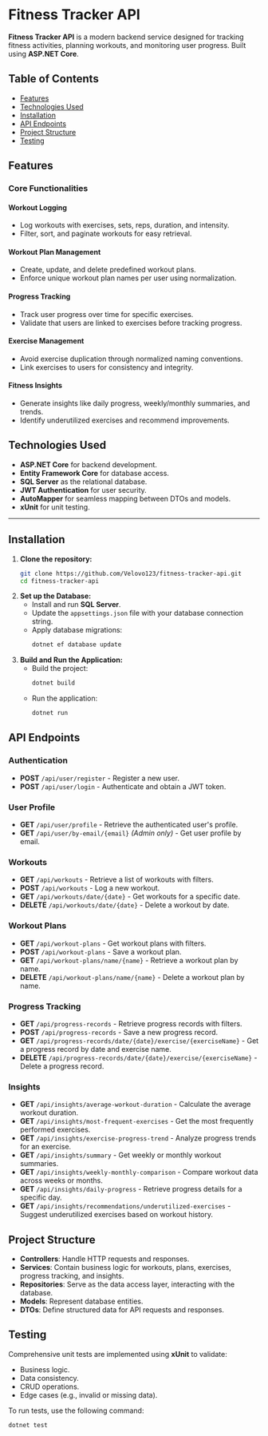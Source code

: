 # Fitness Tracker API

**Fitness Tracker API** is a modern backend service designed for tracking fitness activities, planning workouts, and monitoring user progress. Built using **ASP.NET Core**.

## Table of Contents

- [Features](#features)
- [Technologies Used](#technologies-used)
- [Installation](#installation)
- [API Endpoints](#api-endpoints)
- [Project Structure](#project-structure)
- [Testing](#testing)

## Features

### Core Functionalities

#### Workout Logging
- Log workouts with exercises, sets, reps, duration, and intensity.
- Filter, sort, and paginate workouts for easy retrieval.

#### Workout Plan Management
- Create, update, and delete predefined workout plans.
- Enforce unique workout plan names per user using normalization.

#### Progress Tracking
- Track user progress over time for specific exercises.
- Validate that users are linked to exercises before tracking progress.

#### Exercise Management
- Avoid exercise duplication through normalized naming conventions.
- Link exercises to users for consistency and integrity.

#### Fitness Insights
- Generate insights like daily progress, weekly/monthly summaries, and trends.
- Identify underutilized exercises and recommend improvements.
## Technologies Used

- **ASP.NET Core** for backend development.
- **Entity Framework Core** for database access.
- **SQL Server** as the relational database.
- **JWT Authentication** for user security.
- **AutoMapper** for seamless mapping between DTOs and models.
- **xUnit** for unit testing.

---

## Installation

1. **Clone the repository:**
   ```bash
   git clone https://github.com/Velovo123/fitness-tracker-api.git
   cd fitness-tracker-api
2. **Set up the Database:**
   - Install and run **SQL Server**.
   - Update the `appsettings.json` file with your database connection string.
   - Apply database migrations:
     ```bash
     dotnet ef database update
     ```
3. **Build and Run the Application:**
   - Build the project:
     ```bash
     dotnet build
     ```
   - Run the application:
     ```bash
     dotnet run
     ```
## API Endpoints

### Authentication
- **POST** `/api/user/register` - Register a new user.
- **POST** `/api/user/login` - Authenticate and obtain a JWT token.

### User Profile
- **GET** `/api/user/profile` - Retrieve the authenticated user's profile.
- **GET** `/api/user/by-email/{email}` *(Admin only)* - Get user profile by email.

### Workouts
- **GET** `/api/workouts` - Retrieve a list of workouts with filters.
- **POST** `/api/workouts` - Log a new workout.
- **GET** `/api/workouts/date/{date}` - Get workouts for a specific date.
- **DELETE** `/api/workouts/date/{date}` - Delete a workout by date.

### Workout Plans
- **GET** `/api/workout-plans` - Get workout plans with filters.
- **POST** `/api/workout-plans` - Save a workout plan.
- **GET** `/api/workout-plans/name/{name}` - Retrieve a workout plan by name.
- **DELETE** `/api/workout-plans/name/{name}` - Delete a workout plan by name.

### Progress Tracking
- **GET** `/api/progress-records` - Retrieve progress records with filters.
- **POST** `/api/progress-records` - Save a new progress record.
- **GET** `/api/progress-records/date/{date}/exercise/{exerciseName}` - Get a progress record by date and exercise name.
- **DELETE** `/api/progress-records/date/{date}/exercise/{exerciseName}` - Delete a progress record.

### Insights
- **GET** `/api/insights/average-workout-duration` - Calculate the average workout duration.
- **GET** `/api/insights/most-frequent-exercises` - Get the most frequently performed exercises.
- **GET** `/api/insights/exercise-progress-trend` - Analyze progress trends for an exercise.
- **GET** `/api/insights/summary` - Get weekly or monthly workout summaries.
- **GET** `/api/insights/weekly-monthly-comparison` - Compare workout data across weeks or months.
- **GET** `/api/insights/daily-progress` - Retrieve progress details for a specific day.
- **GET** `/api/insights/recommendations/underutilized-exercises` - Suggest underutilized exercises based on workout history.
## Project Structure

- **Controllers**: Handle HTTP requests and responses.
- **Services**: Contain business logic for workouts, plans, exercises, progress tracking, and insights.
- **Repositories**: Serve as the data access layer, interacting with the database.
- **Models**: Represent database entities.
- **DTOs**: Define structured data for API requests and responses.
## Testing

Comprehensive unit tests are implemented using **xUnit** to validate:
- Business logic.
- Data consistency.
- CRUD operations.
- Edge cases (e.g., invalid or missing data).

To run tests, use the following command:
```bash
dotnet test
